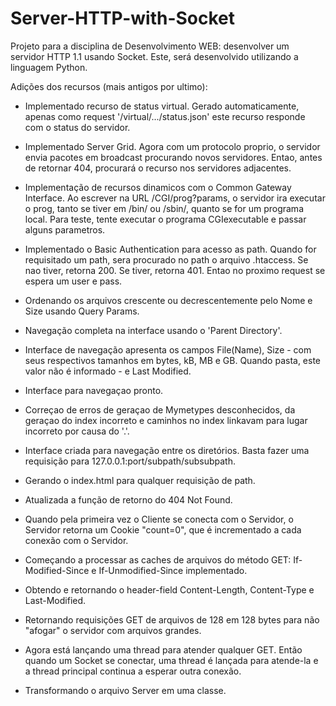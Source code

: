 ﻿# Server-HTTP-with-Socket

Projeto para a disciplina de Desenvolvimento WEB: desenvolver um servidor HTTP 1.1 usando Socket. Este, será desenvolvido utilizando a linguagem Python.

Adições dos recursos (mais antigos por ultimo):

- Implementado recurso de status virtual. Gerado automaticamente, apenas como request '/virtual/.../status.json' este recurso responde com o status do servidor.

- Implementado Server Grid. Agora com um protocolo proprio, o servidor envia pacotes em broadcast procurando novos servidores. Entao, antes de retornar 404, procurará o recurso nos servidores adjacentes.

- Implementação de recursos dinamicos com o Common Gateway Interface. Ao escrever na URL /CGI/prog?params, o servidor ira executar o prog, tanto se tiver em /bin/ ou /sbin/, quanto se for um programa local. Para teste, tente executar o programa CGIexecutable e passar alguns parametros.

- Implementado o Basic Authentication para acesso as path. Quando for requisitado um path, sera procurado no path o arquivo .htaccess. Se nao tiver, retorna 200. Se tiver, retorna 401. Entao no proximo request se espera um user e pass.

- Ordenando os arquivos crescente ou decrescentemente pelo Nome e Size usando Query Params.

- Navegação completa na interface usando o 'Parent Directory'.

- Interface de navegação apresenta os campos File(Name), Size - com seus respectivos tamanhos em bytes, kB, MB e GB. Quando pasta, este valor não é informado - e Last Modified.

- Interface para navegaçao pronto.

- Correçao de erros de geraçao de Mymetypes desconhecidos, da geraçao do index incorreto e caminhos no index linkavam para lugar incorreto por causa do '.'.

- Interface criada para navegação entre os diretórios. Basta fazer uma requisição para 127.0.0.1:port/subpath/subsubpath.

- Gerando o index.html para qualquer requisição de path.

- Atualizada a função de retorno do 404 Not Found.

- Quando pela primeira vez o Cliente se conecta com o Servidor, o Servidor retorna um Cookie "count=0", que é incrementado a cada conexão com o Servidor.

- Começando a processar as caches de arquivos do método GET: If-Modified-Since e If-Unmodified-Since implementado.

- Obtendo e retornando o header-field Content-Length, Content-Type e Last-Modified.

- Retornando requisições GET de arquivos de 128 em 128 bytes para não "afogar" o servidor com arquivos grandes.

- Agora está lançando uma thread para atender qualquer GET. Então quando um Socket se conectar, uma thread é lançada para atende-la e a thread principal continua a esperar outra conexão.

- Transformando o arquivo Server em uma classe.
